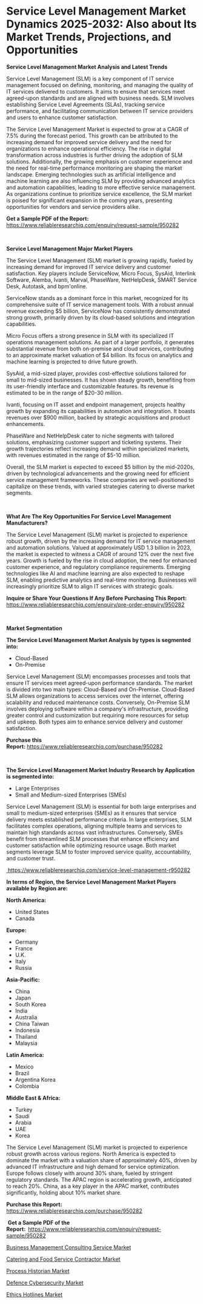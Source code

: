 <p><h1>Service Level Management Market Dynamics 2025-2032: Also about Its Market Trends, Projections, and Opportunities</h1></p><p><strong>Service Level Management Market Analysis and Latest Trends</strong></p>
<p><p>Service Level Management (SLM) is a key component of IT service management focused on defining, monitoring, and managing the quality of IT services delivered to customers. It aims to ensure that services meet agreed-upon standards and are aligned with business needs. SLM involves establishing Service Level Agreements (SLAs), tracking service performance, and facilitating communication between IT service providers and users to enhance customer satisfaction.</p><p>The Service Level Management Market is expected to grow at a CAGR of 7.5% during the forecast period. This growth can be attributed to the increasing demand for improved service delivery and the need for organizations to enhance operational efficiency. The rise in digital transformation across industries is further driving the adoption of SLM solutions. Additionally, the growing emphasis on customer experience and the need for real-time performance monitoring are shaping the market landscape. Emerging technologies such as artificial intelligence and machine learning are also influencing SLM by providing advanced analytics and automation capabilities, leading to more effective service management. As organizations continue to prioritize service excellence, the SLM market is poised for significant expansion in the coming years, presenting opportunities for vendors and service providers alike.</p></p>
<p><strong>Get a Sample PDF of the Report:&nbsp;</strong> <a href="https://www.reliableresearchiq.com/enquiry/request-sample/950282?utm_campaign=1877&utm_medium=2&utm_source=Github&utm_content=ia&utm_term=06032025&utm_id=service-level-management">https://www.reliableresearchiq.com/enquiry/request-sample/950282</a></p>
<p>&nbsp;</p>
<p><strong>Service Level Management Major Market Players</strong></p>
<p><p>The Service Level Management (SLM) market is growing rapidly, fueled by increasing demand for improved IT service delivery and customer satisfaction. Key players include ServiceNow, Micro Focus, SysAid, Interlink Software, Alemba, Ivanti, Marval, PhaseWare, NetHelpDesk, SMART Service Desk, Autotask, and bpm'online.</p><p>ServiceNow stands as a dominant force in this market, recognized for its comprehensive suite of IT service management tools. With a robust annual revenue exceeding $5 billion, ServiceNow has consistently demonstrated strong growth, primarily driven by its cloud-based solutions and integration capabilities.</p><p>Micro Focus offers a strong presence in SLM with its specialized IT operations management solutions. As part of a larger portfolio, it generates substantial revenue from both on-premise and cloud services, contributing to an approximate market valuation of $4 billion. Its focus on analytics and machine learning is projected to drive future growth.</p><p>SysAid, a mid-sized player, provides cost-effective solutions tailored for small to mid-sized businesses. It has shown steady growth, benefiting from its user-friendly interface and customizable features. Its revenue is estimated to be in the range of $20-30 million.</p><p>Ivanti, focusing on IT asset and endpoint management, projects healthy growth by expanding its capabilities in automation and integration. It boasts revenues over $900 million, backed by strategic acquisitions and product enhancements.</p><p>PhaseWare and NetHelpDesk cater to niche segments with tailored solutions, emphasizing customer support and ticketing systems. Their growth trajectories reflect increasing demand within specialized markets, with revenues estimated in the range of $5-10 million.</p><p>Overall, the SLM market is expected to exceed $5 billion by the mid-2020s, driven by technological advancements and the growing need for efficient service management frameworks. These companies are well-positioned to capitalize on these trends, with varied strategies catering to diverse market segments.</p></p>
<p>&nbsp;</p>
<p><strong>What Are The Key Opportunities For Service Level Management Manufacturers?</strong></p>
<p><p>The Service Level Management (SLM) market is projected to experience robust growth, driven by the increasing demand for IT service management and automation solutions. Valued at approximately USD 1.3 billion in 2023, the market is expected to witness a CAGR of around 12% over the next five years. Growth is fueled by the rise in cloud adoption, the need for enhanced customer experience, and regulatory compliance requirements. Emerging technologies like AI and machine learning are also expected to reshape SLM, enabling predictive analytics and real-time monitoring. Businesses will increasingly prioritize SLM to align IT services with strategic goals.</p></p>
<p><strong>Inquire or Share Your Questions If Any Before Purchasing This Report:</strong> <a href="https://www.reliableresearchiq.com/enquiry/pre-order-enquiry/950282?utm_campaign=1877&utm_medium=2&utm_source=Github&utm_content=ia&utm_term=06032025&utm_id=service-level-management">https://www.reliableresearchiq.com/enquiry/pre-order-enquiry/950282</a></p>
<p>&nbsp;</p>
<p><strong>Market Segmentation</strong></p>
<p><strong>The Service Level Management Market Analysis by types is segmented into:</strong></p>
<p><ul><li>Cloud-Based</li><li>On-Premise</li></ul></p>
<p><p>Service Level Management (SLM) encompasses processes and tools that ensure IT services meet agreed-upon performance standards. The market is divided into two main types: Cloud-Based and On-Premise. Cloud-Based SLM allows organizations to access services over the internet, offering scalability and reduced maintenance costs. Conversely, On-Premise SLM involves deploying software within a company's infrastructure, providing greater control and customization but requiring more resources for setup and upkeep. Both types aim to enhance service delivery and customer satisfaction.</p></p>
<p><strong>Purchase this Report:&nbsp;</strong><a href="https://www.reliableresearchiq.com/purchase/950282?utm_campaign=1877&utm_medium=2&utm_source=Github&utm_content=ia&utm_term=06032025&utm_id=service-level-management">https://www.reliableresearchiq.com/purchase/950282</a></p>
<p>&nbsp;</p>
<p><strong>The Service Level Management Market Industry Research by Application is segmented into:</strong></p>
<p><ul><li>Large Enterprises</li><li>Small and Medium-sized Enterprises (SMEs)</li></ul></p>
<p><p>Service Level Management (SLM) is essential for both large enterprises and small to medium-sized enterprises (SMEs) as it ensures that service delivery meets established performance criteria. In large enterprises, SLM facilitates complex operations, aligning multiple teams and services to maintain high standards across vast infrastructures. Conversely, SMEs benefit from streamlined SLM processes that enhance efficiency and customer satisfaction while optimizing resource usage. Both market segments leverage SLM to foster improved service quality, accountability, and customer trust.</p></p>
<p><a href="https://www.reliableresearchiq.com/service-level-management-r950282?utm_campaign=1877&utm_medium=2&utm_source=Github&utm_content=ia&utm_term=06032025&utm_id=service-level-management">&nbsp;https://www.reliableresearchiq.com/service-level-management-r950282</a></p>
<p><strong>In terms of Region, the Service Level Management Market Players available by Region are:</strong></p>
<p>
    <p> <strong> North America: </strong>
        <ul>
            <li>United States</li>
            <li>Canada</li>
        </ul>
        </p> 
    <p> <strong> Europe: </strong>
        <ul>
            <li>Germany</li>
            <li>France</li>
            <li>U.K.</li>
            <li>Italy</li>
            <li>Russia</li>
        </ul>
        </p> 
    <p> <strong> Asia-Pacific: </strong>
        <ul>
            <li>China</li>
            <li>Japan</li>
            <li>South Korea</li>
            <li>India</li>
            <li>Australia</li>
            <li>China Taiwan</li>
            <li>Indonesia</li>
            <li>Thailand</li>
            <li>Malaysia</li>
        </ul>
        </p> 
    <p> <strong> Latin America: </strong>
        <ul>
            <li>Mexico</li>
            <li>Brazil</li>
            <li>Argentina Korea</li>
            <li>Colombia</li>
        </ul>
        </p> 
    <p> <strong> Middle East & Africa: </strong>
        <ul>
            <li>Turkey</li>
            <li>Saudi</li>
            <li>Arabia</li>
            <li>UAE</li>
            <li>Korea</li>
        </ul>
    </p>
    </p>
<p><p>The Service Level Management (SLM) market is projected to experience robust growth across various regions. North America is expected to dominate the market with a valuation share of approximately 40%, driven by advanced IT infrastructure and high demand for service optimization. Europe follows closely with around 30% share, fueled by stringent regulatory standards. The APAC region is accelerating growth, anticipated to reach 20%. China, as a key player in the APAC market, contributes significantly, holding about 10% market share.</p></p>
<p><strong>Purchase this Report: </strong><a href="https://www.reliableresearchiq.com/purchase/950282?utm_campaign=1877&utm_medium=2&utm_source=Github&utm_content=ia&utm_term=06032025&utm_id=service-level-management">https://www.reliableresearchiq.com/purchase/950282</a></p>
<p>&nbsp;<strong>Get a Sample PDF of the Report:&nbsp;&nbsp;</strong><a href="https://www.reliableresearchiq.com/enquiry/request-sample/950282?utm_campaign=1877&utm_medium=2&utm_source=Github&utm_content=ia&utm_term=06032025&utm_id=service-level-management">https://www.reliableresearchiq.com/enquiry/request-sample/950282</a></p>
<p><strong></strong></p>
<p><p><a href="https://github.com/bichukapac/Market-Research-Report-List-1/blob/main/business-management-consulting-service-market.md?utm_campaign=1877&utm_medium=2&utm_source=Github&utm_content=ia&utm_term=06032025&utm_id=service-level-management">Business Management Consulting Service Market</a></p><p><a href="https://github.com/laveeasaadrh/Market-Research-Report-List-1/blob/main/catering-and-food-service-contractor-market.md?utm_campaign=1877&utm_medium=2&utm_source=Github&utm_content=ia&utm_term=06032025&utm_id=service-level-management">Catering and Food Service Contractor Market</a></p><p><a href="https://github.com/swaftaenglem/Market-Research-Report-List-1/blob/main/process-historian-market.md?utm_campaign=1877&utm_medium=2&utm_source=Github&utm_content=ia&utm_term=06032025&utm_id=service-level-management">Process Historian Market</a></p><p><a href="https://github.com/gassmkalay/Market-Research-Report-List-1/blob/main/defence-cybersecurity-market.md?utm_campaign=1877&utm_medium=2&utm_source=Github&utm_content=ia&utm_term=06032025&utm_id=service-level-management">Defence Cybersecurity Market</a></p><p><a href="https://github.com/blauetrelawz/Market-Research-Report-List-1/blob/main/ethics-hotlines-market.md?utm_campaign=1877&utm_medium=2&utm_source=Github&utm_content=ia&utm_term=06032025&utm_id=service-level-management">Ethics Hotlines Market</a></p></p>